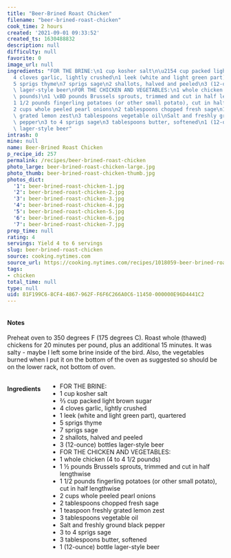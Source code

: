 ```yaml
---
title: "Beer-Brined Roast Chicken"
filename: "beer-brined-roast-chicken"
cook_time: 2 hours
created: '2021-09-01 09:33:52'
created_ts: 1630488832
description: null
difficulty: null
favorite: 0
image_url: null
ingredients: "FOR THE BRINE:\n1 cup kosher salt\n\u2154 cup packed light brown sugar\n\
  4 cloves garlic, lightly crushed\n1 leek (white and light green part), quartered\n\
  5 sprigs thyme\n7 sprigs sage\n2 shallots, halved and peeled\n3 (12-ounce) bottles\
  \ lager-style beer\nFOR THE CHICKEN AND VEGETABLES:\n1 whole chicken (4 to 4 1/2\
  \ pounds)\n1 \xBD pounds Brussels sprouts, trimmed and cut in half lengthwise\n\
  1 1/2 pounds fingerling potatoes (or other small potato), cut in half lengthwise\n\
  2 cups whole peeled pearl onions\n2 tablespoons chopped fresh sage\n1 teaspoon freshly\
  \ grated lemon zest\n3 tablespoons vegetable oil\nSalt and freshly ground black\
  \ pepper\n3 to 4 sprigs sage\n3 tablespoons butter, softened\n1 (12-ounce) bottle\
  \ lager-style beer"
intrash: 0
mine: null
name: Beer-Brined Roast Chicken
p_recipe_id: 257
permalink: /recipes/beer-brined-roast-chicken
photo_large: beer-brined-roast-chicken-large.jpg
photo_thumb: beer-brined-roast-chicken-thumb.jpg
photos_dict:
  '1': beer-brined-roast-chicken-1.jpg
  '2': beer-brined-roast-chicken-2.jpg
  '3': beer-brined-roast-chicken-3.jpg
  '4': beer-brined-roast-chicken-4.jpg
  '5': beer-brined-roast-chicken-5.jpg
  '6': beer-brined-roast-chicken-6.jpg
  '7': beer-brined-roast-chicken-7.jpg
prep_time: null
rating: 4
servings: Yield 4 to 6 servings
slug: beer-brined-roast-chicken
source: cooking.nytimes.com
source_url: https://cooking.nytimes.com/recipes/1018059-beer-brined-roast-chicken?action=click&module=Global%20Search%20Recipe%20Card&pgType=search&rank=14
tags:
- chicken
total_time: null
type: null
uid: 81F199C6-8CF4-4867-962F-F6F6C266A0C6-11450-000000E96D4441C2
---
```

<div class="large-8 medium-7 columns" id="writeup">		<div id="notes"><h4>Notes</h4>
<div class="box box-notes"><p>Preheat oven to 350 degrees F (175 degrees C).
Roast whole (thawed) chickens for 20 minutes per pound, plus an additional 15 minutes.
It was salty - maybe I left some brine inside of the bird.
Also, the vegetables burned when I put it on the bottom of the oven as suggested so should be on the lower rack, not bottom of oven.</p>
</div></div>	</div><!-- #writeup -->
</div><!-- #row-one -->
<div class="row" id="row-two">	<div class="medium-4 small-5 columns" id="ingredients"><h4>Ingredients</h4><div class="box box-ingredients content"><ul>
<li>FOR THE BRINE:</li>
<li>1 cup kosher salt</li>
<li>⅔ cup packed light brown sugar</li>
<li>4 cloves garlic, lightly crushed</li>
<li>1 leek (white and light green part), quartered</li>
<li>5 sprigs thyme</li>
<li>7 sprigs sage</li>
<li>2 shallots, halved and peeled</li>
<li>3 (12-ounce) bottles lager-style beer</li>
<li>FOR THE CHICKEN AND VEGETABLES:</li>
<li>1 whole chicken (4 to 4 1/2 pounds)</li>
<li>1 ½ pounds Brussels sprouts, trimmed and cut in half lengthwise</li>
<li>1 1/2 pounds fingerling potatoes (or other small potato), cut in half lengthwise</li>
<li>2 cups whole peeled pearl onions</li>
<li>2 tablespoons chopped fresh sage</li>
<li>1 teaspoon freshly grated lemon zest</li>
<li>3 tablespoons vegetable oil</li>
<li>Salt and freshly ground black pepper</li>
<li>3 to 4 sprigs sage</li>
<li>3 tablespoons butter, softened</li>
<li>1 (12-ounce) bottle lager-style beer</li>
</ul>
</div>	</div>	<div class="medium-6 small-7 columns" id="directions">	</div>